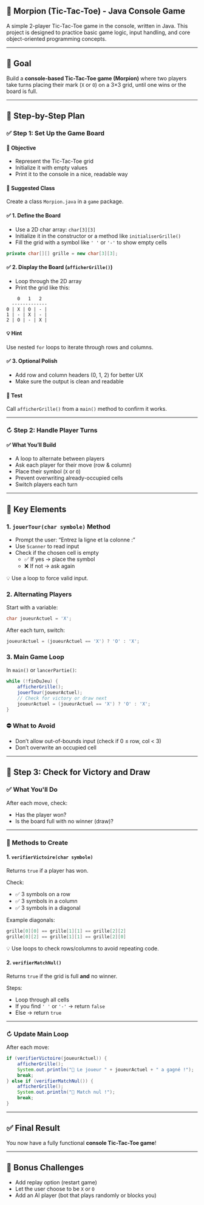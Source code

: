 ## 🔩 Morpion (Tic-Tac-Toe) - Java Console Game

A simple 2-player Tic-Tac-Toe game in the console, written in Java. This project is designed to practice basic game logic, input handling, and core object-oriented programming concepts.

---

## 🌟 Goal

Build a **console-based Tic-Tac-Toe game (Morpion)** where two players take turns placing their mark (`X` or `O`) on a 3×3 grid, until one wins or the board is full.

---

## 🔧 Step-by-Step Plan

### ✅ Step 1: Set Up the Game Board

#### 🌟 Objective
- Represent the Tic-Tac-Toe grid
- Initialize it with empty values
- Print it to the console in a nice, readable way

#### 📆 Suggested Class
Create a class `Morpion.java` in a `game` package.

#### ✅ 1. Define the Board
- Use a 2D char array: `char[3][3]`
- Initialize it in the constructor or a method like `initialiserGrille()`
- Fill the grid with a symbol like `' '` or `'-'` to show empty cells

```java
private char[][] grille = new char[3][3];
```

#### ✅ 2. Display the Board (`afficherGrille()`)
- Loop through the 2D array
- Print the grid like this:

```
    0   1   2
  -------------
0 | X | O | - |
1 | - | X | - |
2 | O | - | X |
```

#### 💡 Hint
Use nested `for` loops to iterate through rows and columns.

#### ✅ 3. Optional Polish
- Add row and column headers (0, 1, 2) for better UX
- Make sure the output is clean and readable

#### 🔮 Test
Call `afficherGrille()` from a `main()` method to confirm it works.

---

### ↻ Step 2: Handle Player Turns

#### ✅ What You’ll Build
- A loop to alternate between players
- Ask each player for their move (row & column)
- Place their symbol (`X` or `O`)
- Prevent overwriting already-occupied cells
- Switch players each turn

---

## 🧠 Key Elements

### 1. `jouerTour(char symbole)` Method
- Prompt the user: “Entrez la ligne et la colonne :”
- Use `Scanner` to read input
- Check if the chosen cell is empty
    - ✅ If yes → place the symbol
    - ❌ If not → ask again

💡 Use a loop to force valid input.

### 2. Alternating Players
Start with a variable:

```java
char joueurActuel = 'X';
```

After each turn, switch:

```java
joueurActuel = (joueurActuel == 'X') ? 'O' : 'X';
```

### 3. Main Game Loop
In `main()` or `lancerPartie()`:

```java
while (!finDuJeu) {
    afficherGrille();
    jouerTour(joueurActuel);
    // Check for victory or draw next
    joueurActuel = (joueurActuel == 'X') ? 'O' : 'X';
}
```

### ⛔ What to Avoid
- Don’t allow out-of-bounds input (check if 0 ≤ row, col < 3)
- Don’t overwrite an occupied cell

---

## 🏁 Step 3: Check for Victory and Draw

### ✅ What You'll Do
After each move, check:
- Has the player won?
- Is the board full with no winner (draw)?

---

### 🧠 Methods to Create

#### 1. `verifierVictoire(char symbole)`
Returns `true` if a player has won.

Check:
- ✅ 3 symbols on a row
- ✅ 3 symbols in a column
- ✅ 3 symbols in a diagonal

Example diagonals:

```java
grille[0][0] == grille[1][1] == grille[2][2]
grille[0][2] == grille[1][1] == grille[2][0]
```

💡 Use loops to check rows/columns to avoid repeating code.

#### 2. `verifierMatchNul()`
Returns `true` if the grid is full **and** no winner.

Steps:
- Loop through all cells
- If you find `' '` or `'-'` → return `false`
- Else → return `true`

---

### ↻ Update Main Loop
After each move:

```java
if (verifierVictoire(joueurActuel)) {
    afficherGrille();
    System.out.println("🎉 Le joueur " + joueurActuel + " a gagné !");
    break;
} else if (verifierMatchNul()) {
    afficherGrille();
    System.out.println("🤝 Match nul !");
    break;
}
```

---

## ✅ Final Result
You now have a fully functional **console Tic-Tac-Toe game**!

---

## 🚀 Bonus Challenges

- Add replay option (restart game)
- Let the user choose to be `X` or `O`
- Add an AI player (bot that plays randomly or blocks you)

